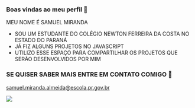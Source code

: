 ### Boas vindas ao meu perfil 🥇
  MEU NOME  É SAMUEL MIRANDA
* SOU UM ESTUDANTE DO COLÉGIO NEWTON FERREIRA DA COSTA NO ESTADO DO PARANÁ
* JÁ FIZ ALGUNS PROJETOS NO JAVASCRIPT
* UTILIZO ESSE ESPAÇO PARA COMPARTILHAR OS PROJETOS QUE SERÃO DESENVOLVIDOS POR MIM

### SE QUISER SABER MAIS ENTRE EM CONTATO COMIGO 💼

samuel.miranda.almeida@escola.pr.gov.br

![](https://media.tenor.com/qL5jI7Bl9vkAAAAC/neymar-glove.gif)


